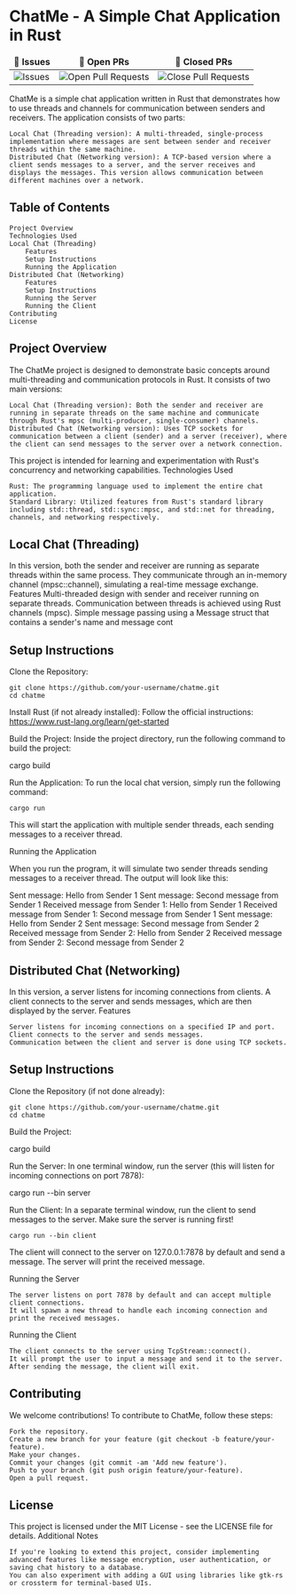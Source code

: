 # ChatMe - A Simple Chat Application in Rust

<table >
    <thead align="center">
        <tr border: 1px;>
            <td><b>🐛 Issues</b></td>
            <td><b>🔔 Open PRs</b></td>
            <td><b>🔕 Closed PRs</b></td>
        </tr>
     </thead>
    <tbody>
         <tr>
            <td><img alt="Issues" src="https://img.shields.io/github/issues/Dericko681/ChatMe?style=flat&logo=github"/></td>
            <td><img alt="Open Pull Requests" src="https://img.shields.io/github/issues-pr/Dericko681/ChatMe?style=flat&logo=github"/></td>
           <td><img alt="Close Pull Requests" src="https://img.shields.io/github/issues-pr-closed/Dericko681/ChatMe?style=flat&color=critical&logo=github"/></td>
        </tr>
    </tbody>
</table>



ChatMe is a simple chat application written in Rust that demonstrates how to use threads and channels for communication between senders and receivers. The application consists of two parts:

    Local Chat (Threading version): A multi-threaded, single-process implementation where messages are sent between sender and receiver threads within the same machine.
    Distributed Chat (Networking version): A TCP-based version where a client sends messages to a server, and the server receives and displays the messages. This version allows communication between different machines over a network.

## Table of Contents

    Project Overview
    Technologies Used
    Local Chat (Threading)
        Features
        Setup Instructions
        Running the Application
    Distributed Chat (Networking)
        Features
        Setup Instructions
        Running the Server
        Running the Client
    Contributing
    License

## Project Overview

The ChatMe project is designed to demonstrate basic concepts around multi-threading and communication protocols in Rust. It consists of two main versions:

    Local Chat (Threading version): Both the sender and receiver are running in separate threads on the same machine and communicate through Rust's mpsc (multi-producer, single-consumer) channels.
    Distributed Chat (Networking version): Uses TCP sockets for communication between a client (sender) and a server (receiver), where the client can send messages to the server over a network connection.

This project is intended for learning and experimentation with Rust's concurrency and networking capabilities.
Technologies Used

    Rust: The programming language used to implement the entire chat application.
    Standard Library: Utilized features from Rust's standard library including std::thread, std::sync::mpsc, and std::net for threading, channels, and networking respectively.

## Local Chat (Threading)

In this version, both the sender and receiver are running as separate threads within the same process. They communicate through an in-memory channel (mpsc::channel), simulating a real-time message exchange.
Features
Multi-threaded design with sender and receiver running on separate threads.
    Communication between threads is achieved using Rust channels (mpsc).
    Simple message passing using a Message struct that contains a sender's name and message cont

## Setup Instructions

Clone the Repository:

```
git clone https://github.com/your-username/chatme.git
cd chatme
```

Install Rust (if not already installed): Follow the official instructions: https://www.rust-lang.org/learn/get-started

Build the Project: Inside the project directory, run the following command to build the project:

cargo build

Run the Application: To run the local chat version, simply run the following command:

```
cargo run
```

This will start the application with multiple sender threads, each sending messages to a receiver thread.

Running the Application

When you run the program, it will simulate two sender threads sending messages to a receiver thread. The output will look like this:

Sent message: Hello from Sender 1
Sent message: Second message from Sender 1
Received message from Sender 1: Hello from Sender 1
Received message from Sender 1: Second message from Sender 1
Sent message: Hello from Sender 2
Sent message: Second message from Sender 2
Received message from Sender 2: Hello from Sender 2
Received message from Sender 2: Second message from Sender 2

## Distributed Chat (Networking)

In this version, a server listens for incoming connections from clients. A client connects to the server and sends messages, which are then displayed by the server.
Features

    Server listens for incoming connections on a specified IP and port.
    Client connects to the server and sends messages.
    Communication between the client and server is done using TCP sockets.

## Setup Instructions

Clone the Repository (if not done already):

```
git clone https://github.com/your-username/chatme.git
cd chatme
```

Build the Project:

cargo build

Run the Server: In one terminal window, run the server (this will listen for incoming connections on port 7878):

cargo run --bin server

Run the Client: In a separate terminal window, run the client to send messages to the server. Make sure the server is running first!

    cargo run --bin client

 The client will connect to the server on 127.0.0.1:7878 by default and send a message. The server will print the received message.

Running the Server

    The server listens on port 7878 by default and can accept multiple client connections.
    It will spawn a new thread to handle each incoming connection and print the received messages.

Running the Client

    The client connects to the server using TcpStream::connect().
    It will prompt the user to input a message and send it to the server.
    After sending the message, the client will exit.

## Contributing

We welcome contributions! To contribute to ChatMe, follow these steps:

    Fork the repository.
    Create a new branch for your feature (git checkout -b feature/your-feature).
    Make your changes.
    Commit your changes (git commit -am 'Add new feature').
    Push to your branch (git push origin feature/your-feature).
    Open a pull request.

## License

This project is licensed under the MIT License - see the LICENSE file for details.
Additional Notes

    If you're looking to extend this project, consider implementing advanced features like message encryption, user authentication, or saving chat history to a database.
    You can also experiment with adding a GUI using libraries like gtk-rs or crossterm for terminal-based UIs.
